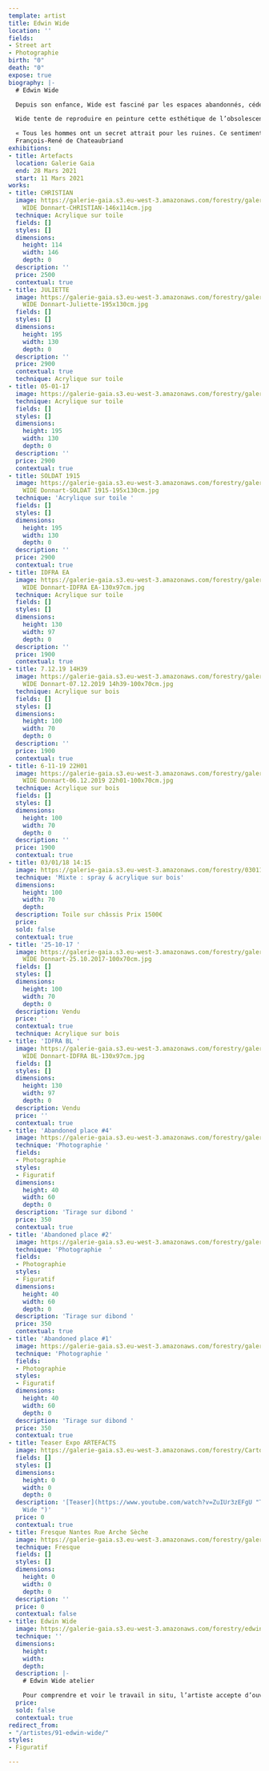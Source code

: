 ```yaml
---
template: artist
title: Edwin Wide
location: ''
fields:
- Street art
- Photographie
birth: "0"
death: "0"
expose: true
biography: |-
  # Edwin Wide

  Depuis son enfance, Wide est fasciné par les espaces abandonnés, cédés par l’homme au sauvage. Ces ruines modernes nous renvoient à notre propre temporalité, à l’impermanence de toute chose. Cela fait 20 ans qu’il réalise des peintures, par essence éphémères, dans ces lieux en décomposition. Cette pratique a développé chez Wide un intérêt pour l’obsolescence produite par le temps et l’a amené dans cette recherche d’esthétisation de l’éphémère vers le [**Glitch art**](https://www.beauxarts.com/grand-format/le-glitch-ou-le-bug-erige-au-rang-dart/ "glitch beaux arts magazine"). Cet art consiste à reconnaitre la beauté dans les erreurs d’affichage des images numériques, sous la forme de fragmentations, de répétitions et d’artefacts.

  Wide tente de reproduire en peinture cette esthétique de l’obsolescence technologique qui peut apparaître sur nos écrans LCD. La collecte de photos d’identité, témoignages d’un instant T, et la capture de mots tirés du flot d’information en continu à la fois « news » et déjà dépassées, constituent la matière première du travail d’atelier de Wide. Il explore ces thèmes dans des œuvres tendant vers l’abstraction, en expérimentant différents supports et techniques.

  « Tous les hommes ont un secret attrait pour les ruines. Ce sentiment tient à la fragilité de notre nature, à une conformité secrète entre ces monuments détruits et la rapidité de notre existence. »
  François-René de Chateaubriand
exhibitions:
- title: Artefacts
  location: Galerie Gaia
  end: 28 Mars 2021
  start: 11 Mars 2021
works:
- title: CHRISTIAN
  image: https://galerie-gaia.s3.eu-west-3.amazonaws.com/forestry/galerie-gaia-Edwin
    WIDE Donnart-CHRISTIAN-146x114cm.jpg
  technique: Acrylique sur toile
  fields: []
  styles: []
  dimensions:
    height: 114
    width: 146
    depth: 0
  description: ''
  price: 2500
  contextual: true
- title: JULIETTE
  image: https://galerie-gaia.s3.eu-west-3.amazonaws.com/forestry/galerie-gaia-Edwin
    WIDE Donnart-Juliette-195x130cm.jpg
  fields: []
  styles: []
  dimensions:
    height: 195
    width: 130
    depth: 0
  description: ''
  price: 2900
  contextual: true
  technique: Acrylique sur toile
- title: 05-01-17
  image: https://galerie-gaia.s3.eu-west-3.amazonaws.com/forestry/galerie-gaia-Edwin-Wide-05-01-17-195X130.jpg
  technique: Acrylique sur toile
  fields: []
  styles: []
  dimensions:
    height: 195
    width: 130
    depth: 0
  description: ''
  price: 2900
  contextual: true
- title: SOLDAT 1915
  image: https://galerie-gaia.s3.eu-west-3.amazonaws.com/forestry/galerie-gaia-Edwin
    WIDE Donnart-SOLDAT 1915-195x130cm.jpg
  technique: 'Acrylique sur toile '
  fields: []
  styles: []
  dimensions:
    height: 195
    width: 130
    depth: 0
  description: ''
  price: 2900
  contextual: true
- title: IDFRA EA
  image: https://galerie-gaia.s3.eu-west-3.amazonaws.com/forestry/galerie-gaia-Edwin
    WIDE Donnart-IDFRA EA-130x97cm.jpg
  technique: Acrylique sur toile
  fields: []
  styles: []
  dimensions:
    height: 130
    width: 97
    depth: 0
  description: ''
  price: 1900
  contextual: true
- title: 7.12.19 14H39
  image: https://galerie-gaia.s3.eu-west-3.amazonaws.com/forestry/galerie-gaia-Edwin
    WIDE Donnart-07.12.2019 14h39-100x70cm.jpg
  technique: Acrylique sur bois
  fields: []
  styles: []
  dimensions:
    height: 100
    width: 70
    depth: 0
  description: ''
  price: 1900
  contextual: true
- title: 6-11-19 22H01
  image: https://galerie-gaia.s3.eu-west-3.amazonaws.com/forestry/galerie-gaia-Edwin
    WIDE Donnart-06.12.2019 22h01-100x70cm.jpg
  technique: Acrylique sur bois
  fields: []
  styles: []
  dimensions:
    height: 100
    width: 70
    depth: 0
  description: ''
  price: 1900
  contextual: true
- title: 03/01/18 14:15
  image: https://galerie-gaia.s3.eu-west-3.amazonaws.com/forestry/030118-1415.jpg
  technique: 'Mixte : spray & acrylique sur bois'
  dimensions:
    height: 100
    width: 70
    depth: 
  description: Toile sur châssis Prix 1500€
  price: 
  sold: false
  contextual: true
- title: '25-10-17 '
  image: https://galerie-gaia.s3.eu-west-3.amazonaws.com/forestry/galerie-gaia-Edwin
    WIDE Donnart-25.10.2017-100x70cm.jpg
  fields: []
  styles: []
  dimensions:
    height: 100
    width: 70
    depth: 0
  description: Vendu
  price: ''
  contextual: true
  technique: Acrylique sur bois
- title: 'IDFRA BL '
  image: https://galerie-gaia.s3.eu-west-3.amazonaws.com/forestry/galerie-gaia-Edwin
    WIDE Donnart-IDFRA BL-130x97cm.jpg
  fields: []
  styles: []
  dimensions:
    height: 130
    width: 97
    depth: 0
  description: Vendu
  price: ''
  contextual: true
- title: 'Abandoned place #4'
  image: https://galerie-gaia.s3.eu-west-3.amazonaws.com/forestry/galerie-gaia-edwin-wide-abandoned-places-4-sur-10-exemplaires-50_70.jpg
  technique: 'Photographie '
  fields:
  - Photographie
  styles:
  - Figuratif
  dimensions:
    height: 40
    width: 60
    depth: 0
  description: 'Tirage sur dibond '
  price: 350
  contextual: true
- title: 'Abandoned place #2'
  image: https://galerie-gaia.s3.eu-west-3.amazonaws.com/forestry/galerie-gaia-edwin-wide-abandoned-places-2-sur-10-exemplaires-50_70.jpg
  technique: 'Photographie  '
  fields:
  - Photographie
  styles:
  - Figuratif
  dimensions:
    height: 40
    width: 60
    depth: 0
  description: 'Tirage sur dibond '
  price: 350
  contextual: true
- title: 'Abandoned place #1'
  image: https://galerie-gaia.s3.eu-west-3.amazonaws.com/forestry/galerie-gaia-edwin-wide-abandoned-places-1-sur-10-exemplaires-50_70.jpg
  technique: 'Photographie '
  fields:
  - Photographie
  styles:
  - Figuratif
  dimensions:
    height: 40
    width: 60
    depth: 0
  description: 'Tirage sur dibond '
  price: 350
  contextual: true
- title: Teaser Expo ARTEFACTS
  image: https://galerie-gaia.s3.eu-west-3.amazonaws.com/forestry/CartonArtefactVersoA6.jpg
  fields: []
  styles: []
  dimensions:
    height: 0
    width: 0
    depth: 0
  description: '[Teaser](https://www.youtube.com/watch?v=ZuIUr3zEFgU "Teaser expo
    Wide ")'
  price: 0
  contextual: true
- title: Fresque Nantes Rue Arche Sèche
  image: https://galerie-gaia.s3.eu-west-3.amazonaws.com/forestry/galerie-gaia-edwin-wide-fresque-arche-seche-nantes.jpg
  technique: Fresque
  fields: []
  styles: []
  dimensions:
    height: 0
    width: 0
    depth: 0
  description: ''
  price: 0
  contextual: false
- title: Edwin Wide
  image: https://galerie-gaia.s3.eu-west-3.amazonaws.com/forestry/edwin-wide.jpg
  technique: ''
  dimensions:
    height: 
    width: 
    depth: 
  description: |-
    # Edwin Wide atelier

    Pour comprendre et voir le travail in situ, l’artiste accepte d’ouvrir son atelier sur rendez-vous. Contactez-moi pour organiser une visite privée au 02-40-48-14-91 (max 6 personnes)
  price: 
  sold: false
  contextual: true
redirect_from:
- "/artistes/91-edwin-wide/"
styles:
- Figuratif

---
```

